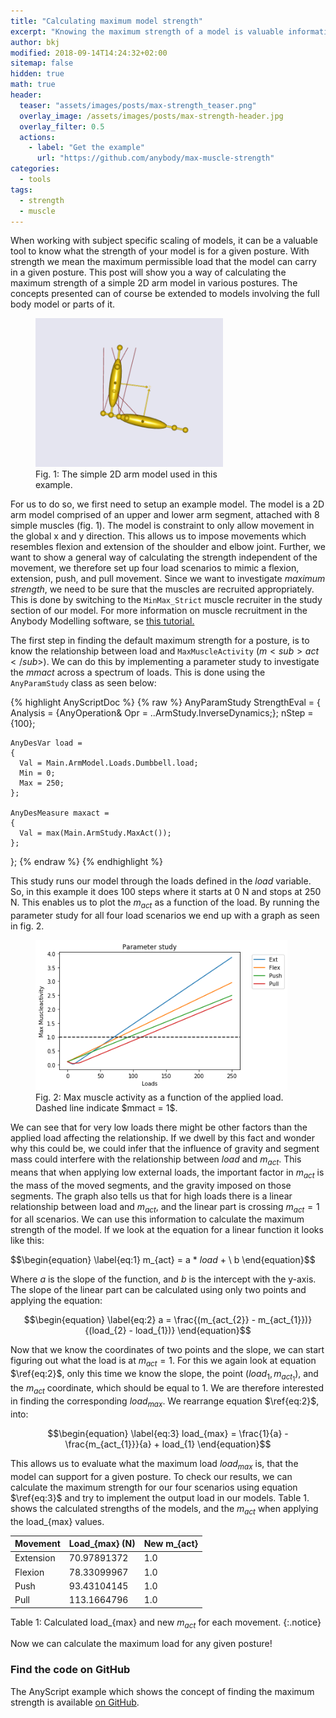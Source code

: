 ```yaml
---
title: "Calculating maximum model strength"
excerpt: "Knowing the maximum strength of a model is valuable information. In this post we show how this can be calculated easily."
author: bkj
modified: 2018-09-14T14:24:32+02:00
sitemap: false
hidden: true
math: true
header:
  teaser: "assets/images/posts/max-strength_teaser.png"
  overlay_image: /assets/images/posts/max-strength-header.jpg
  overlay_filter: 0.5
  actions:
    - label: "Get the example"
      url: "https://github.com/anybody/max-muscle-strength"
categories:
  - tools
tags: 
  - strength
  - muscle
---
```


When working with subject specific scaling of models, it can be a
valuable tool to know what the strength of your model is for a given
posture. With strength we mean the maximum permissible load that the model can carry in a given posture.
This post will show you a way of calculating the maximum
strength of a simple 2D arm model in various postures. The concepts
presented can of course be extended to models involving the full body
model or parts of it.

<figure class="align-right" style="width: 300px">
  <img src="/assets/images/posts/max-strength_simple-arm.png" alt="Model of a simple arm">
  <figcaption>Fig. 1: The simple 2D arm model used in this example.</figcaption>
</figure>

For us to do so, we first need to setup an example model. The
model is a 2D arm model comprised of an upper and lower arm segment,
attached with 8 simple muscles (fig. 1). The model is constraint to only
allow movement in the global x and y direction. This allows us to impose
movements which resembles flexion and extension of the shoulder and
elbow joint. Further, we want to show a general way of calculating the
strength independent of the movement, we therefore set up four load
scenarios to mimic a flexion, extension, push, and pull movement.
Since we want to investigate _maximum strength_, we need to be sure 
that the muscles are recruited appropriately. This is
done by switching to the `MinMax_Strict` muscle recruiter in the study section of our model. 
For more information on muscle recruitment in the Anybody Modelling software, se [this tutorial.](https://anyscript.org/tutorials/MuscleRecruitment/index.html)


The first step in finding the default maximum strength for a posture, is to know the
relationship between load and `MaxMuscleActivity` ($m<sub>act</sub>$). We can do this by
implementing a parameter study to investigate the $mmact$ across a spectrum of
loads. This is done using the `AnyParamStudy` class as seen below: 


{% highlight AnyScriptDoc  %}
{% raw %}
  AnyParamStudy StrengthEval = 
  {
    Analysis = {AnyOperation& Opr = ..ArmStudy.InverseDynamics;}; 
    nStep = {100};

    AnyDesVar load = 
    {
      Val = Main.ArmModel.Loads.Dumbbell.load;
      Min = 0;
      Max = 250;
    };

    AnyDesMeasure maxact = 
    {
      Val = max(Main.ArmStudy.MaxAct());
    };
  };
{% endraw %}
{% endhighlight %}


This study runs our model through the loads defined in the $load$ variable. So, in this
example it does 100 steps where it starts at 0 N and stops at 250 N. This
enables us to plot the $m_{act}$ as a function of the load. By running the parameter
study for all four load scenarios we end up with a graph as seen in fig. 2.

<figure style="width: 80%">
  <img src="/assets/images/posts/Concentric_paramStudy.png" alt="Max activity as function of load">
  <figcaption>Fig. 2: Max muscle activity as a function of the applied load. Dashed line indicate $mmact = 1$.</figcaption>
</figure>

We can see that for very low loads there might be other factors than the applied load
affecting the relationship. If we dwell by this fact and wonder why this
could be, we could infer that the influence of gravity and segment mass
could interfere with the relationship between $load$ and $m_{act}$. This means
that when applying low external loads, the important factor in $m_{act}$ is
the mass of the moved segments, and the gravity imposed on those
segments. The graph also tells us that for high loads there is a linear
relationship between load and $m_{act}$, and the linear part is crossing
$m_{act} = 1$ for all scenarios. We can use this information to
calculate the maximum strength of the model. If we look at the equation
for a linear function it looks like this:

$$\begin{equation} \label{eq:1} m_{act}  = a * $load$ + \ b \end{equation}$$

Where $a$ is the slope of the function, and $b$ is the intercept with the y-axis.
The slope of the linear part can be calculated using only two points and applying the
equation:


$$\begin{equation} \label{eq:2} a = \frac{(m_{act_{2}} - m_{act_{1}})}{(load_{2} - load_{1})} \end{equation}$$

Now that we know the coordinates of two points and the slope, we can
start figuring out what the load is at $m_{act} = 1$. For this
we again look at equation $\ref{eq:2}$, only this time we know the slope, the point
$(load_{1},m_{act_{1}})$, and the $m_{act}$ coordinate,
which should be equal to 1. We are therefore interested in finding the corresponding
$load_{max}$. We rearrange equation $\ref{eq:2}$, into:


$$\begin{equation} \label{eq:3} load_{max} = \frac{1}{a} - \frac{m_{act_{1}}}{a} + load_{1} \end{equation}$$

This allows us to evaluate what the maximum load $load_{max}$ is, that
the model can support for a given posture. To check our results, we can
calculate the maximum strength for our four scenarios using equation $\ref{eq:3}$ and try to implement the output load in our models. Table 1. shows the calculated strengths of the models, and the $m_{act}$ when applying the load_{max} values.

| Movement  | Load_{max} (N)   | New m_{act} |
|-----------|------------------|-----------  |
| Extension | 70.97891372      | 1.0         |
| Flexion   | 78.33099967      | 1.0         |
| Push      | 93.43104145      | 1.0         | 
| Pull      | 113.1664796      | 1.0         |

Table 1: Calculated load_{max} and new $m_{act}$ for each movement.
{:.notice}

Now we can calculate the maximum load for any given posture!

### Find the code on GitHub

The AnyScript example which shows the concept of finding the maximum
strength is available [on
GitHub](https://github.com/AnyBody/max-muscle-strength). 
